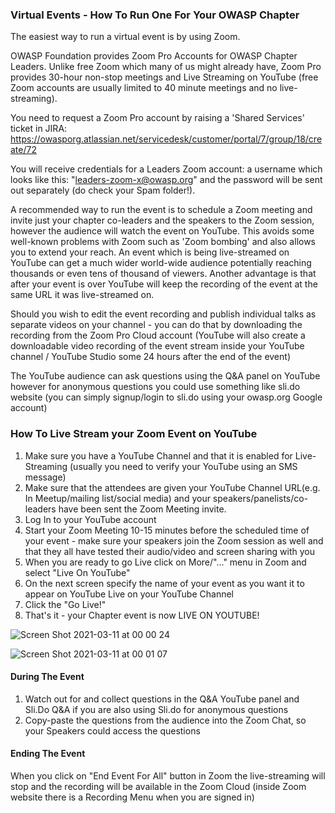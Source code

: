 ### Virtual Events - How To Run One For Your OWASP Chapter

The easiest way to run a virtual event is by using Zoom.

OWASP Foundation provides Zoom Pro Accounts for OWASP Chapter Leaders. Unlike free Zoom which many of us might already have, Zoom Pro provides 30-hour non-stop meetings and Live Streaming on YouTube (free Zoom accounts are usually limited to 40 minute meetings and no live-streaming).


You need to request a Zoom Pro account by raising a 'Shared Services' ticket in JIRA:
https://owasporg.atlassian.net/servicedesk/customer/portal/7/group/18/create/72

You will receive credentials for a Leaders Zoom account: a username which looks like this: "leaders-zoom-x@owasp.org" and the password will be sent out separately (do check your Spam folder!).

A recommended way to run the event is to schedule a Zoom meeting and invite just your chapter co-leaders and the speakers to the Zoom session, however the audience will watch the event on YouTube. This avoids some well-known problems with Zoom such as 'Zoom bombing' and also allows you to extend your reach. An event which is being live-streamed on YouTube can get a much wider world-wide audience potentially reaching thousands or even tens of thousand of viewers. Another advantage is that after your event is over YouTube will keep the recording of the event at the same URL it was live-streamed on.

Should you wish to edit the event recording and publish individual talks as separate videos on your channel - you can do that by downloading the recording from the Zoom Pro Cloud account (YouTube will also create a downloadable video recording of the event stream inside your YouTube channel / YouTube Studio some 24 hours after the end of the event)

The YouTube audience can ask questions using the Q&A panel on YouTube however for anonymous questions you could use something like sli.do website (you can simply signup/login to sli.do using your owasp.org Google account) 

### How To Live Stream your Zoom Event on YouTube

1. Make sure you have a YouTube Channel and that it is enabled for Live-Streaming (usually you need to verify your YouTube using an SMS message)
2. Make sure that the attendees are given your YouTube Channel URL(e.g. In Meetup/mailing list/social media) and your speakers/panelists/co-leaders have been sent the Zoom Meeting invite.
3. Log In to your YouTube account
4. Start your Zoom Meeting 10-15 minutes before the scheduled time of your event - make sure your speakers join the Zoom session as well and that they all have tested their audio/video and screen sharing with you
5. When you are ready to go Live click on More/"..." menu in Zoom and select "Live On YouTube"
7. On the next screen specify the name of your event as you want it to appear on YouTube Live on your YouTube Channel
8. Click the "Go Live!"
9. That's it - your Chapter event is now LIVE ON YOUTUBE!

![Screen Shot 2021-03-11 at 00 00 24](https://user-images.githubusercontent.com/20112179/110720189-0f1e7100-8206-11eb-9669-852ca5e69b25.png)

![Screen Shot 2021-03-11 at 00 01 07](https://user-images.githubusercontent.com/20112179/110720197-134a8e80-8206-11eb-991b-bd0fdfbe6cb4.png)

#### During The Event

1. Watch out for and collect questions in the Q&A YouTube panel and Sli.Do Q&A if you are also using Sli.do for anonymous questions
2. Copy-paste the questions from the audience into the Zoom Chat, so your Speakers could access the questions

#### Ending The Event

When you click on "End Event For All" button in Zoom the live-streaming will stop and the recording will be available in the Zoom Cloud (inside Zoom website there is a Recording Menu when you are signed in)







